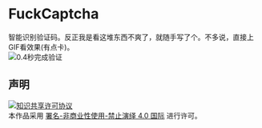 
# FuckCaptcha
智能识别验证码。反正我是看这堆东西不爽了，就随手写了个。不多说，直接上GIF看效果(有点卡)。  
![0.4秒完成验证](https://raw.githubusercontent.com/yixinNB/FuckCaptcha/master/code%23%E4%BB%A3%E7%A0%81/%E6%95%88%E6%9E%9C%E7%A4%BA%E4%BE%8B.gif)  
 

## 声明
<a rel="license" href="https://creativecommons.org/licenses/by-nc-nd/4.0/deed.zh"><img alt="知识共享许可协议" style="border-width: 0" src="https://licensebuttons.net/l/by-nc-nd/4.0/88x31.png"></a><br>本作品采用 <a rel="license" href="https://creativecommons.org/licenses/by-nc-nd/4.0/deed.zh">署名-非商业性使用-禁止演绎 4.0 国际</a> 进行许可。
